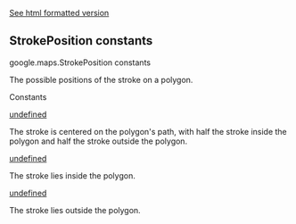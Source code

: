 [See html formatted version](https://huasofoundries.github.io/google-maps-documentation/StrokePosition.html)

StrokePosition constants
------------------------

google.maps.StrokePosition constants

The possible positions of the stroke on a polygon.

Constants

[undefined](#StrokePosition.CENTER)

The stroke is centered on the polygon's path, with half the stroke inside the polygon and half the stroke outside the polygon.

[undefined](#StrokePosition.INSIDE)

The stroke lies inside the polygon.

[undefined](#StrokePosition.OUTSIDE)

The stroke lies outside the polygon.